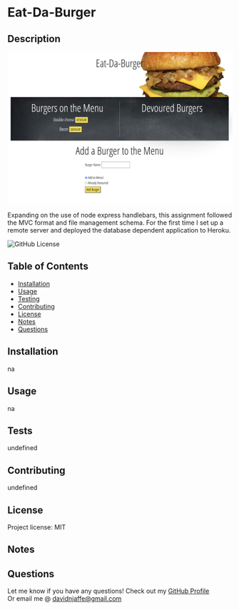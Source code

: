 # Eat-Da-Burger

## Description 

![Eat-Da-Burger_Demo](./public/assets/images/application_screenshot.png)

Expanding on the use of node express handlebars, this assignment followed the MVC format and file management schema. For the first time I set up a remote server and deployed the database dependent application to Heroku. 
                
![GitHub License](https://img.shields.io/badge/license-MIT-green.svg)

## Table of Contents
                                           
* [Installation](#installation)
* [Usage](#usage)
* [Testing](#tests)
* [Contributing](#contributing)
* [License](#license)
* [Notes](#notes)
* [Questions](#questions)
                    
## Installation
                      
na
                     
## Usage 
                      
na

## Tests
                      
undefined

## Contributing
                      
undefined
                    
## License
                      
Project license: MIT

## Notes


                                                        
## Questions
Let me know if you have any questions! Check out my [GitHub Profile](https://github.com/davidnjaffe)                 
Or email me @ <davidnjaffe@gmail.com>
                      
